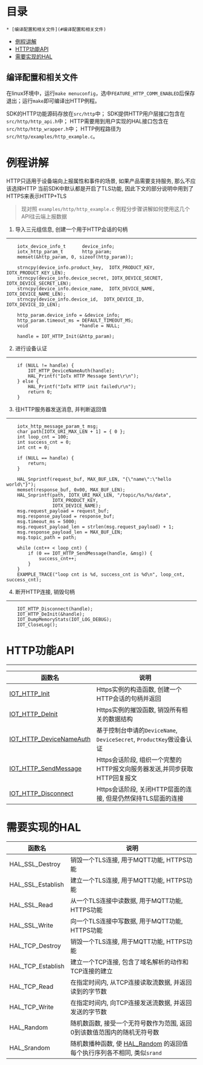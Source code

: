 # <a name="目录">目录</a>
    * [编译配置和相关文件](#编译配置和相关文件)
+ [例程讲解](#例程讲解)
+ [HTTP功能API](#HTTP功能API)
+ [需要实现的HAL](#需要实现的HAL)

## <a name="编译配置和相关文件">编译配置和相关文件</a>

在linux环境中，运行`make menuconfig`，选中`FEATURE_HTTP_COMM_ENABLED`后保存退出；运行`make`即可编译出HTTP例程。

SDK的HTTP功能源码存放在`src/http`中；
SDK提供HTTP用户层接口包含在`src/http/http_api.h`中；
HTTP需要用到用户实现的HAL接口包含在`src/http/http_wrapper.h`中；
HTTP例程路径为`src/http/examples/http_example.c`。

# <a name="例程讲解">例程讲解</a>
HTTP只适用于设备端向上报属性和事件的场景, 如果产品需要支持服务, 那么不应该选择HTTP
当前SDK中默认都是开启了TLS功能, 因此下文的部分说明中用到了HTTPS来表示HTTP+TLS

> 现对照 `examples/http/http_example.c` 例程分步骤讲解如何使用这几个API往云端上报数据

1. 导入三元组信息, 创建一个用于HTTP会话的句柄
---
```
    iotx_device_info_t      device_info;
    iotx_http_param_t       http_param;
    memset(&http_param, 0, sizeof(http_param));

    strncpy(device_info.product_key,  IOTX_PRODUCT_KEY, IOTX_PRODUCT_KEY_LEN);
    strncpy(device_info.device_secret, IOTX_DEVICE_SECRET, IOTX_DEVICE_SECRET_LEN);
    strncpy(device_info.device_name,  IOTX_DEVICE_NAME, IOTX_DEVICE_NAME_LEN);
    strncpy(device_info.device_id,  IOTX_DEVICE_ID, IOTX_DEVICE_ID_LEN);

    http_param.device_info = &device_info;
    http_param.timeout_ms = DEFAULT_TIMEOUT_MS;
    void                   *handle = NULL;

    handle = IOT_HTTP_Init(&http_param);
```
2. 进行设备认证
---
```
    if (NULL != handle) {
        IOT_HTTP_DeviceNameAuth(handle);
        HAL_Printf("IoTx HTTP Message Sent\r\n");
    } else {
        HAL_Printf("IoTx HTTP init failed\r\n");
        return 0;
    }
```
3. 往HTTP服务器发送消息, 并判断返回值
---
```
    iotx_http_message_param_t msg;
    char path[IOTX_URI_MAX_LEN + 1] = { 0 };
    int loop_cnt = 100;
    int success_cnt = 0;
    int cnt = 0;

    if (NULL == handle) {
        return;
    }

    HAL_Snprintf(request_buf, MAX_BUF_LEN, "{\"name\":\"hello world\"}");
    memset(response_buf, 0x00, MAX_BUF_LEN);
    HAL_Snprintf(path, IOTX_URI_MAX_LEN, "/topic/%s/%s/data",
                 IOTX_PRODUCT_KEY,
                 IOTX_DEVICE_NAME);
    msg.request_payload = request_buf;
    msg.response_payload = response_buf;
    msg.timeout_ms = 5000;
    msg.request_payload_len = strlen(msg.request_payload) + 1;
    msg.response_payload_len = MAX_BUF_LEN;
    msg.topic_path = path;

    while (cnt++ < loop_cnt) {
        if (0 == IOT_HTTP_SendMessage(handle, &msg)) {
            success_cnt++;
        }
    }
    EXAMPLE_TRACE("loop cnt is %d, success_cnt is %d\n", loop_cnt, success_cnt);
```
4. 断开HTTP连接, 销毁句柄
---
```
    IOT_HTTP_Disconnect(handle);
    IOT_HTTP_DeInit(&handle);
    IOT_DumpMemoryStats(IOT_LOG_DEBUG);
    IOT_CloseLog();
 ```

# <a name="HTTP功能API">HTTP功能API</a>
---
| 函数名                                                  | 说明
|---------------------------------------------------------|-------------------------------------------------------------
| [IOT_HTTP_Init](https://code.aliyun.com/edward.yangx/public-docs/wikis/user-guide/linkkit/Prog_Guide/API/HTTP_Provides#IOT_HTTP_Init)                         | Https实例的构造函数, 创建一个HTTP会话的句柄并返回
| [IOT_HTTP_DeInit](https://code.aliyun.com/edward.yangx/public-docs/wikis/user-guide/linkkit/Prog_Guide/API/HTTP_Provides#IOT_HTTP_DeInit)                     | Https实例的摧毁函数, 销毁所有相关的数据结构
| [IOT_HTTP_DeviceNameAuth](https://code.aliyun.com/edward.yangx/public-docs/wikis/user-guide/linkkit/Prog_Guide/API/HTTP_Provides#IOT_HTTP_DeviceNameAuth)     | 基于控制台申请的`DeviceName`, `DeviceSecret`, `ProductKey`做设备认证
| [IOT_HTTP_SendMessage](https://code.aliyun.com/edward.yangx/public-docs/wikis/user-guide/linkkit/Prog_Guide/API/HTTP_Provides#IOT_HTTP_SendMessage)           | Https会话阶段, 组织一个完整的HTTP报文向服务器发送,并同步获取HTTP回复报文
| [IOT_HTTP_Disconnect](https://code.aliyun.com/edward.yangx/public-docs/wikis/user-guide/linkkit/Prog_Guide/API/HTTP_Provides#IOT_HTTP_Disconnect)             | Https会话阶段, 关闭HTTP层面的连接, 但是仍然保持TLS层面的连接


# <a name="需要实现的HAL">需要实现的HAL</a>
| 函数名                                      | 说明
|---------------------------------------------|-------------------------------------------------------------------------
| HAL_SSL_Destroy        | 销毁一个TLS连接, 用于MQTT功能, HTTPS功能
| HAL_SSL_Establish     | 建立一个TLS连接, 用于MQTT功能, HTTPS功能
| HAL_SSL_Read               | 从一个TLS连接中读数据, 用于MQTT功能, HTTPS功能
| HAL_SSL_Write             | 向一个TLS连接中写数据, 用于MQTT功能, HTTPS功能
| HAL_TCP_Destroy        | 销毁一个TLS连接, 用于MQTT功能, HTTPS功能
| HAL_TCP_Establish     | 建立一个TCP连接, 包含了域名解析的动作和TCP连接的建立
| HAL_TCP_Read               | 在指定时间内, 从TCP连接读取流数据, 并返回读到的字节数
| HAL_TCP_Write             | 在指定时间内, 向TCP连接发送流数据, 并返回发送的字节数
| HAL_Random                   | 随机数函数, 接受一个无符号数作为范围, 返回0到该数值范围内的随机无符号数
| HAL_Srandom                 | 随机数播种函数, 使 [HAL_Random](#HAL_Random) 的返回值每个执行序列各不相同, 类似`srand`
